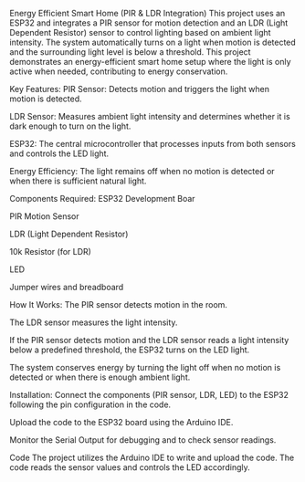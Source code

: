Energy Efficient Smart Home (PIR & LDR Integration)
This project uses an ESP32 and integrates a PIR sensor for motion detection and an LDR (Light Dependent Resistor) sensor to control lighting based on ambient light intensity. The system automatically turns on a light when motion is detected and the surrounding light level is below a threshold. This project demonstrates an energy-efficient smart home setup where the light is only active when needed, contributing to energy conservation.

Key Features:
PIR Sensor: Detects motion and triggers the light when motion is detected.

LDR Sensor: Measures ambient light intensity and determines whether it is dark enough to turn on the light.

ESP32: The central microcontroller that processes inputs from both sensors and controls the LED light.

Energy Efficiency: The light remains off when no motion is detected or when there is sufficient natural light.

Components Required:
ESP32 Development Boar

PIR Motion Sensor

LDR (Light Dependent Resistor)

10k Resistor (for LDR)

LED

Jumper wires and breadboard

How It Works:
The PIR sensor detects motion in the room.

The LDR sensor measures the light intensity.

If the PIR sensor detects motion and the LDR sensor reads a light intensity below a predefined threshold, the ESP32 turns on the LED light.

The system conserves energy by turning the light off when no motion is detected or when there is enough ambient light.

Installation:
Connect the components (PIR sensor, LDR, LED) to the ESP32 following the pin configuration in the code.

Upload the code to the ESP32 board using the Arduino IDE.

Monitor the Serial Output for debugging and to check sensor readings.

Code
The project utilizes the Arduino IDE to write and upload the code. The code reads the sensor values and controls the LED accordingly.

